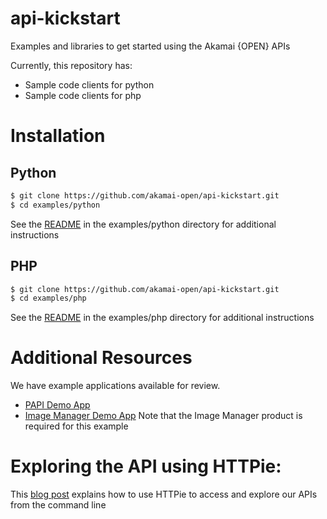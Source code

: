 api-kickstart
=============

Examples and libraries to get started using the Akamai {OPEN} APIs

Currently, this repository has:
* Sample code clients for python
* Sample code clients for php

# Installation

## Python
``` bash
$ git clone https://github.com/akamai-open/api-kickstart.git
$ cd examples/python
```
See the [README](examples/python/README.md) in the examples/python directory for additional instructions

## PHP
``` bash
$ git clone https://github.com/akamai-open/api-kickstart.git
$ cd examples/php
```
See the [README](examples/php/README.md) in the examples/php directory for additional instructions

# Additional Resources
We have example applications available for review.

* [PAPI Demo App](https://github.com/akamai-open/papi-demo-app)
* [Image Manager Demo App](https://github.com/akamai-open/imaging-sample-ui)
	Note that the Image Manager product is required for this example

# Exploring the API using HTTPie:
This [blog post](https://goo.gl/T4VR10) explains how to use HTTPie to access and explore our APIs from the command line





